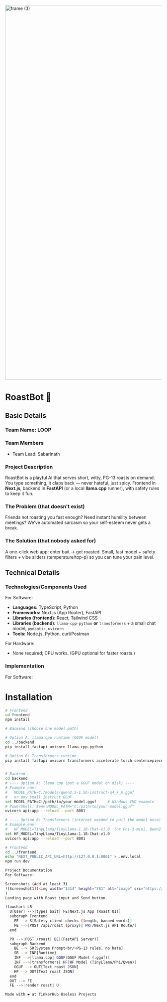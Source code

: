 <img width="3188" height="1202" alt="frame (3)" src="https://github.com/user-attachments/assets/517ad8e9-ad22-457d-9538-a9e62d137cd7" />

# RoastBot 🎯


## Basic Details
### Team Name: LOOP


### Team Members
- Team Lead: Sabarinath 

### Project Description
RoastBot is a playful AI that serves short, witty, PG-13 roasts on demand. You type something, it claps back — never hateful, just spicy. Frontend in **Next.js**, backend in **FastAPI** (or a local **llama.cpp** runner), with safety rules to keep it fun.

### The Problem (that doesn't exist)
Friends not roasting you fast enough? Need instant humility between meetings? We’ve automated sarcasm so your self-esteem never gets a break.

### The Solution (that nobody asked for)
A one-click web app: enter bait → get roasted. Small, fast model + safety filters + vibe sliders (temperature/top-p) so you can tune your pain level.

## Technical Details
### Technologies/Components Used
For Software:
- **Languages:** TypeScript, Python
- **Frameworks:** Next.js (App Router), FastAPI
- **Libraries (frontend):** React, Tailwind CSS
- **Libraries (backend):** `llama-cpp-python` **or** `transformers` + a small chat model, `pydantic`, `uvicorn`
- **Tools:** Node.js, Python, curl/Postman

For Hardware:
- None required; CPU works. (GPU optional for faster roasts.)

### Implementation
For Software:
# Installation
```bash
# Frontend
cd frontend
npm install

# Backend (choose one model path)

# Option A: llama.cpp runtime (GGUF model)
cd ../backend
pip install fastapi uvicorn llama-cpp-python

# Option B: Transformers runtime
pip install fastapi uvicorn transformers accelerate torch sentencepiece


# Backend
cd backend
# ---- Option A: llama.cpp (put a GGUF model on disk) ----
# Example env:
#   MODEL_PATH=C:/models/qwen2.5-1.5b-instruct-q4_k_m.gguf
#   or any small instruct GGUF
set MODEL_PATH=C:/path/to/your-model.gguf     # Windows CMD example
# PowerShell: $env:MODEL_PATH="C:/path/to/your-model.gguf"
uvicorn api:app --reload --port 8001

# ---- Option B: Transformers (internet needed to pull the model once) ----
# Example env:
#   HF_MODEL=TinyLlama/TinyLlama-1.1B-Chat-v1.0  (or Phi-3-mini, Qwen2.5 1.5B Instruct, etc.)
set HF_MODEL=TinyLlama/TinyLlama-1.1B-Chat-v1.0
uvicorn api:app --reload --port 8001

# Frontend
cd ../frontend
echo "NEXT_PUBLIC_API_URL=http://127.0.0.1:8001" > .env.local
npm run dev

Project Documentation
For Software:

Screenshots (Add at least 3)
![Screenshot1](<img width="1414" height="781" alt="image" src="https://github.com/user-attachments/assets/6e14c0d6-1b12-4e21-a046-55a348fdbb12" />
)
Landing page with Roast input and Send button.

flowchart LR
  U[User] -->|types bait| FE[Next.js App (Roast UI)]
  subgraph Frontend
    FE --> S[Safety client checks (length, banned words)]
    FE -->|POST /api/roast (proxy)| PR[/Next.js API Route/]
  end

  PR -->|POST /roast| BE[(FastAPI Server)]
  subgraph Backend
    BE --> SR[System Prompt<br/>PG-13 rules, no hate]
    SR --> INF{Runtime}
    INF -->|llama.cpp| GGUF[GGUF Model (.gguf)]
    INF -->|transformers| HF[HF Model (TinyLlama/Phi/Qwen)]
    GGUF --> OUT[Text roast JSON]
    HF --> OUT[Text roast JSON]
  end
  OUT --> FE
  FE -->|render roast| U

Made with ❤️ at TinkerHub Useless Projects


